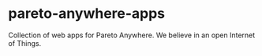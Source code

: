 # pareto-anywhere-apps
Collection of web apps for Pareto Anywhere.  We believe in an open Internet of Things.
